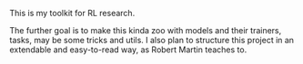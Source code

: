 This is my toolkit for RL research.

The further goal is to make this kinda zoo with models and their trainers, 
tasks, may be some tricks and utils. I also plan to structure this project in an 
extendable and easy-to-read way, as Robert Martin teaches to.
